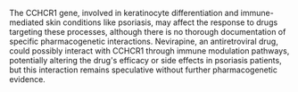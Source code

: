 The CCHCR1 gene, involved in keratinocyte differentiation and immune-mediated skin conditions like psoriasis, may affect the response to drugs targeting these processes, although there is no thorough documentation of specific pharmacogenetic interactions. Nevirapine, an antiretroviral drug, could possibly interact with CCHCR1 through immune modulation pathways, potentially altering the drug's efficacy or side effects in psoriasis patients, but this interaction remains speculative without further pharmacogenetic evidence.